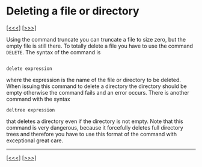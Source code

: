 # Deleting a file or directory

[\[\<\<\<\]](ug_12.10.md) [\[\>\>\>\]](ug_12.12.md)

Using the command truncate you can truncate a file to size zero, but the
empty file is still there. To totally delete a file you have to use the
command `DELETE`. The syntax of the command is

``` 

delete expression
```

where the expression is the name of the file or directory to be deleted.
When issuing this command to delete a directory the directory should be
empty otherwise the command fails and an error occurs. There is another
command with the syntax

    deltree expression

that deletes a directory even if the directory is not empty. Note that
this command is very dangerous, because it forcefully deletes full
directory trees and therefore you have to use this format of the command
with exceptional great care.

-----

[\[\<\<\<\]](ug_12.10.md) [\[\>\>\>\]](ug_12.12.md)
